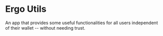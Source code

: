 # Ergo Utils
An app that provides some useful functionalities for all users
independent of their wallet -- without needing trust.

